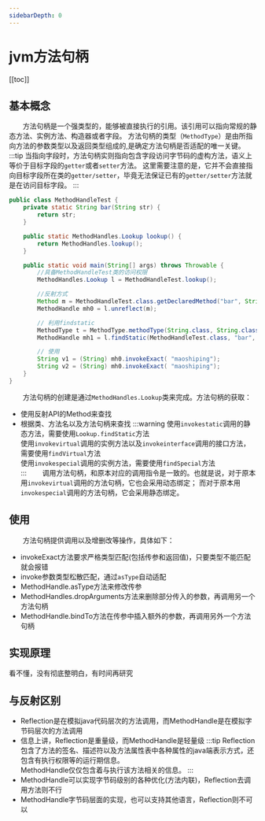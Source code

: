 ```yaml
---
sidebarDepth: 0
---
```


# jvm方法句柄

[[toc]]

## 基本概念

&emsp;&emsp;方法句柄是一个强类型的，能够被直接执行的引用。该引用可以指向常规的静态方法、实例方法、构造器或者字段。
方法句柄的类型（`MethodType`）是由所指向方法的参数类型以及返回类型组成的,是确定方法句柄是否适配的唯一关键。
:::tip
当指向字段时，方法句柄实则指向包含字段访问字节码的虚构方法，语义上等价于目标字段的`getter`或者`setter`方法。
这里需要注意的是，它并不会直接指向目标字段所在类的`getter/setter`，毕竟无法保证已有的`getter/setter`方法就是在访问目标字段。
:::

```java
public class MethodHandleTest {
    private static String bar(String str) {
        return str;
    }

    public static MethodHandles.Lookup lookup() {
        return MethodHandles.lookup();
    }

    public static void main(String[] args) throws Throwable {
        //具备MethodHandleTest类的访问权限
        MethodHandles.Lookup l = MethodHandleTest.lookup();

        //反射方式
        Method m = MethodHandleTest.class.getDeclaredMethod("bar", String.class);
        MethodHandle mh0 = l.unreflect(m);

        // 利用findstatic
        MethodType t = MethodType.methodType(String.class, String.class);
        MethodHandle mh1 = l.findStatic(MethodHandleTest.class, "bar", t);

        // 使用
        String v1 = (String) mh0.invokeExact( "maoshiping");
        String v2 = (String) mh0.invokeExact( "maoshiping");
    }
}
```
&emsp;&emsp;方法句柄的创建是通过`MethodHandles.Lookup`类来完成。方法句柄的获取：
- 使用反射API的Method来查找
- 根据类、方法名以及方法句柄来查找
:::warning
使用`invokestatic`调用的静态方法，需要使用`Lookup.findStatic`方法<br>
使用`invokevirtual`调用的实例方法以及`invokeinterface`调用的接口方法，需要使用`findVirtual`方法<br>
使用`invokespecial`调用的实例方法，需要使用`findSpecial`方法<br>
:::
&emsp;&emsp;调用方法句柄，和原本对应的调用指令是一致的。也就是说，对于原本用`invokevirtual`调用的方法句柄，它也会采用动态绑定；
而对于原本用`invokespecial`调用的方法句柄，它会采用静态绑定。

## 使用

&emsp;&emsp;方法句柄提供调用以及增删改等操作，具体如下：
- invokeExact方法要求严格类型匹配(包括传参和返回值)，只要类型不能匹配就会报错
- invoke参数类型松散匹配，通过`asType`自动适配
- MethodHandle.asType方法来修改传参
- MethodHandles.dropArguments方法来删除部分传入的参数，再调用另一个方法句柄
- MethodHandle.bindTo方法在传参中插入额外的参数，再调用另外一个方法句柄

## 实现原理

看不懂，没有彻底整明白，有时间再研究

## 与反射区别

- Reflection是在模拟java代码层次的方法调用，而MethodHandle是在模拟字节码层次的方法调用
- 信息上讲，Reflection是重量级，而MethodHandle是轻量级
:::tip
Reflection包含了方法的签名、描述符以及方法属性表中各种属性的java端表示方式，还包含有执行权限等的运行期信息。<br>
MethodHandle仅仅包含着与执行该方法相关的信息。
:::
- MethodHandle可以实现字节码级别的各种优化(方法内联)，Reflection去调用方法则不行
- MethodHandle字节码层面的实现，也可以支持其他语言，Reflection则不可以

